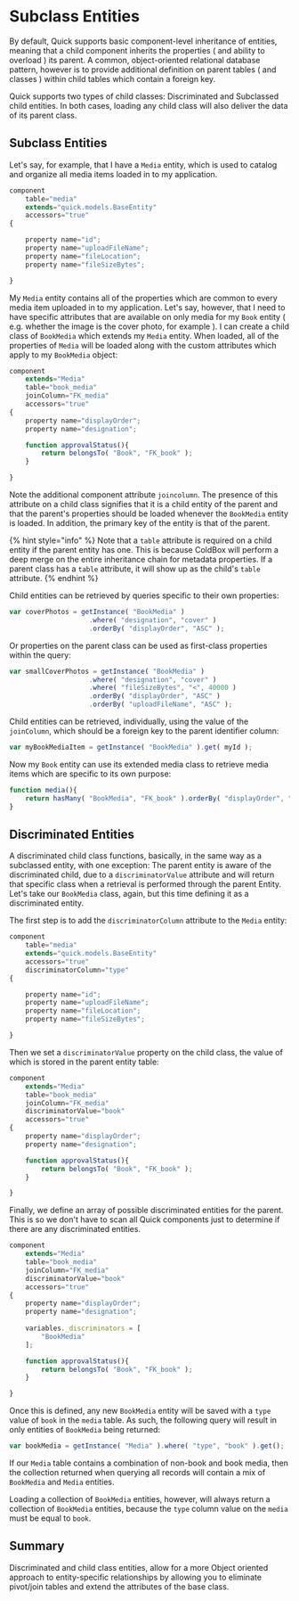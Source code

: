 # Subclass Entities

By default, Quick supports basic component-level inheritance of entities, meaning that a child component inherits the properties \( and ability to overload \) its parent. A common, object-oriented relational database pattern, however is to provide additional definition on parent tables \( and classes \) within child tables which contain a foreign key.

Quick supports two types of child classes: Discriminated and Subclassed child entities. In both cases, loading any child class will also deliver the data of its parent class.

## Subclass Entities

Let's say, for example, that I have a `Media` entity, which is used to catalog and organize all media items loaded in to my application.

```javascript
component 
    table="media" 
    extends="quick.models.BaseEntity" 
    accessors="true"
{

    property name="id";
    property name="uploadFileName";
    property name="fileLocation";
    property name="fileSizeBytes";

}
```

My `Media` entity contains all of the properties which are common to every media item uploaded in to my application. Let's say, however, that I need to have specific attributes that are available on only media for my `Book` entity \( e.g. whether the image is the cover photo, for example \). I can create a child class of `BookMedia` which extends my `Media` entity. When loaded, all of the properties of `Media` will be loaded along with the custom attributes which apply to my `BookMedia` object:

```javascript
component
    extends="Media"
    table="book_media"
    joinColumn="FK_media"
    accessors="true"
{
    property name="displayOrder";
    property name="designation";

    function approvalStatus(){
        return belongsTo( "Book", "FK_book" );
    }

}
```

Note the additional component attribute `joincolumn`. The presence of this attribute on a child class signifies that it is a child entity of the parent and that the parent's properties should be loaded whenever the `BookMedia` entity is loaded. In addition, the primary key of the entity is that of the parent.

{% hint style="info" %}
Note that a `table` attribute is required on a child entity if the parent entity has one.  This is because ColdBox will perform a deep merge on the entire inheritance chain for metadata properties.  If a parent class has a `table` attribute, it will show up as the child's `table` attribute.
{% endhint %}

Child entities can be retrieved by queries specific to their own properties:

```javascript
var coverPhotos = getInstance( "BookMedia" )
                    .where( "designation", "cover" )
                    .orderBy( "displayOrder", "ASC" );
```

Or properties on the parent class can be used as first-class properties within the query:

```javascript
var smallCoverPhotos = getInstance( "BookMedia" )
                    .where( "designation", "cover" )
                    .where( "fileSizeBytes", "<", 40000 )
                    .orderBy( "displayOrder", "ASC" )
                    .orderBy( "uploadFileName", "ASC" );
```

Child entities can be retrieved, individually, using the value of the `joinColumn`, which should be a foreign key to the parent identifier column:

```javascript
var myBookMediaItem = getInstance( "BookMedia" ).get( myId );
```

Now my `Book` entity can use its extended media class to retrieve media items which are specific to its own purpose:

```javascript
function media(){
    return hasMany( "BookMedia", "FK_book" ).orderBy( "displayOrder", "ASC" );
}
```

## Discriminated Entities

A discriminated child class functions, basically, in the same way as a subclassed entity, with one exception: The parent entity is aware of the discriminated child, due to a `discriminatorValue` attribute and will return that specific class when a retrieval is performed through the parent Entity. Let's take our `BookMedia` class, again, but this time defining it as a discriminated entity.

The first step is to add the `discriminatorColumn` attribute to the `Media` entity:

```javascript
component 
    table="media" 
    extends="quick.models.BaseEntity" 
    accessors="true"
    discriminatorColumn="type"
{

    property name="id";
    property name="uploadFileName";
    property name="fileLocation";
    property name="fileSizeBytes";

}
```

Then we set a `discriminatorValue` property on the child class, the value of which is stored in the parent entity table:

```javascript
component
    extends="Media"
    table="book_media"
    joinColumn="FK_media"
    discriminatorValue="book"
    accessors="true"
{
    property name="displayOrder";
    property name="designation";

    function approvalStatus(){
        return belongsTo( "Book", "FK_book" );
    }

}
```

Finally, we define an array of possible discriminated entities for the parent.  This is so we don't have to scan all Quick components just to determine if there are any discriminated entities.

```javascript
component
    extends="Media"
    table="book_media"
    joinColumn="FK_media"
    discriminatorValue="book"
    accessors="true"
{
    property name="displayOrder";
    property name="designation";
    
    variables._discriminators = [
        "BookMedia"
    ];

    function approvalStatus(){
        return belongsTo( "Book", "FK_book" );
    }

}
```

Once this is defined, any new `BookMedia` entity will be saved with a `type` value of `book` in the `media` table. As such, the following query will result in only entities of `BookMedia` being returned:

```javascript
var bookMedia = getInstance( "Media" ).where( "type", "book" ).get();
```

If our `Media` table contains a combination of non-book and book media, then the collection returned when querying all records will contain a mix of `BookMedia` and `Media` entities.

Loading a collection of `BookMedia` entities, however, will always return a collection of `BookMedia` entities, because the `type` column value on the `media` must be equal to `book`.

## Summary

Discriminated and child class entities, allow for a more Object oriented approach to entity-specific relationships by allowing you to eliminate pivot/join tables and extend the attributes of the base class.

